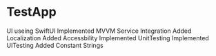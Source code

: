 # TestApp

UI useing SwiftUI
Implemented MVVM
Service Integration
Added Localization
Added Accessbility
Implemented UnitTesting
Implemented UITesting
Added Constant Strings
